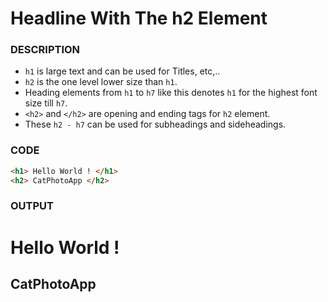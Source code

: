 # Headline With The h2 Element

### DESCRIPTION
* `h1` is large text and can be used for Titles, etc,..
* `h2` is the one level lower size than `h1`.
* Heading elements from `h1` to `h7` like this denotes `h1` for the highest font size till `h7`.
* `<h2>` and `</h2>` are opening and ending tags for `h2` element.
* These `h2 - h7` can be used for subheadings and sideheadings.

### CODE
```html
<h1> Hello World ! </h1>
<h2> CatPhotoApp </h2>
```

### OUTPUT
<h1> Hello World ! </h1>
<h2> CatPhotoApp </h2>

